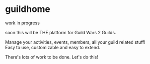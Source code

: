 # guildhome
work in progress

soon this will be THE platform for Guild Wars 2 Guilds.

Manage your activities, events, members, all your guild related stuff!  
Easy to use, customizable and easy to extend.

There's lots of work to be done. Let's do this!